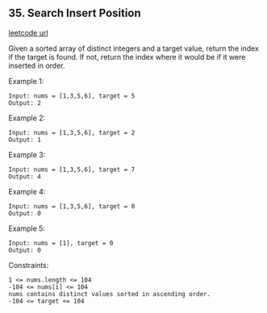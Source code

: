 ## 35. Search Insert Position
[leetcode url](https://leetcode.com/problems/search-insert-position/)

Given a sorted array of distinct integers and a target value, return the index if the target is found. If not, return the index where it would be if it were inserted in order.

Example 1:
```
Input: nums = [1,3,5,6], target = 5
Output: 2
```

Example 2:
```
Input: nums = [1,3,5,6], target = 2
Output: 1
```

Example 3:
```
Input: nums = [1,3,5,6], target = 7
Output: 4
```

Example 4:
```
Input: nums = [1,3,5,6], target = 0
Output: 0
```

Example 5:
```
Input: nums = [1], target = 0
Output: 0
```


Constraints:
```
1 <= nums.length <= 104
-104 <= nums[i] <= 104
nums contains distinct values sorted in ascending order.
-104 <= target <= 104
```
